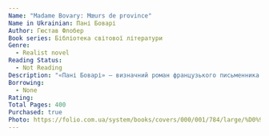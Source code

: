 ```yaml
---
Name: "Madame Bovary: Mœurs de province"
Name in Ukrainian: Пані Боварі
Author: Гюстав Флобер
Book series: Бібліотека світової літератури
Genre:
  - Realist novel
Reading Status:
  - Not Reading
Description: "«Пані Боварі» — визначний роман французького письменника Гюстава Флобера (1821—1880). Головна героїня — Емма Боварі — страждає від неможливості здійснити свої мрії про блискуче світське життя, повне романтичних пристрастей. Замість цього вона змушена терпіти монотонне існування дружини небагатого провінційного лікаря. Тяжка атмосфера глушини душить Емму, але всі її спроби вирватися за межі безрадісного світу приречені: нудний чоловік не може задовольнити запитів жінки, а її зовні романтичні й привабливі коханці насправді є егоцентричними і жорстокими. Чи є вихід із цього глухого кута?.."
Borrowing:
  - None
Rating:
Total Pages: 400
Purchased: true
Photo: https://folio.com.ua/system/books/covers/000/001/784/large/%D0%91%D0%A1%D0%9B_%D0%93%D1%8E%D1%81%D1%82%D0%B0%D0%B2_%D0%A4%D0%BB%D0%BE%D0%B1%D0%B5%D1%80_%D0%9F%D0%B0%D0%BD%D1%96_%D0%91%D0%BE%D0%B2%D0%B0%D1%80%D1%96.png?1580292650
---
```

